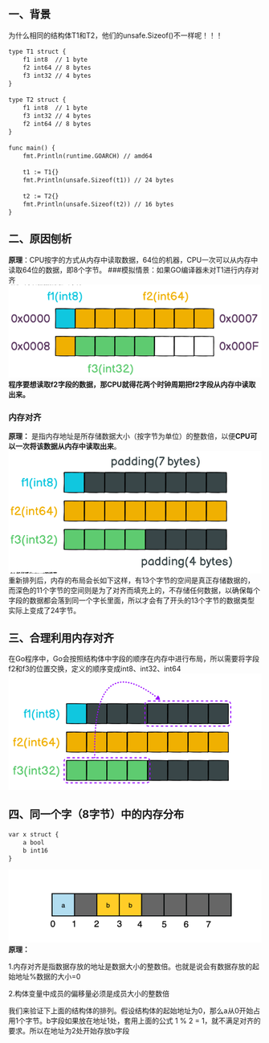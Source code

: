 ## 一、背景
为什么相同的结构体T1和T2，他们的unsafe.Sizeof()不一样呢！！！
```golang
type T1 struct {
    f1 int8  // 1 byte
    f2 int64 // 8 bytes
    f3 int32 // 4 bytes
}

type T2 struct {
    f1 int8  // 1 byte
    f3 int32 // 4 bytes
    f2 int64 // 8 bytes
}

func main() {
    fmt.Println(runtime.GOARCH) // amd64

    t1 := T1{}
    fmt.Println(unsafe.Sizeof(t1)) // 24 bytes

    t2 := T2{}
    fmt.Println(unsafe.Sizeof(t2)) // 16 bytes
}
```
## 二、原因刨析
**原理**：CPU按字的方式从内存中读取数据，64位的机器，CPU一次可以从内存中读取64位的数据，即8个字节。
###模拟情景：如果GO编译器未对T1进行内存对齐
![内存未对齐](img/内存未对齐.png)
**程序要想读取f2字段的数据，那CPU就得花两个时钟周期把f2字段从内存中读取出来。**

### 内存对齐
**原理：** 是指内存地址是所存储数据大小（按字节为单位）的整数倍，以便**CPU可以一次将该数据从内存中读取出来**。
![内存对齐](img/内存对齐.png)
重新排列后，内存的布局会长如下这样，有13个字节的空间是真正存储数据的，而深色的11个字节的空间则是为了对齐而填充上的，不存储任何数据，以确保每个字段的数据都会落到同一个字长里面，所以才会有了开头的13个字节的数据类型实际上变成了24字节。

## 三、合理利用内存对齐
在Go程序中，Go会按照结构体中字段的顺序在内存中进行布局，所以需要将字段f2和f3的位置交换，定义的顺序变成int8、int32、int64
![内存对齐](img/内存填充.png)
## 四、同一个字（8字节）中的内存分布
```golang
var x struct {
    a bool
    b int16
}
```
![同一个字中的内存分布](img/同一个字中的内存分布.png)
**原理：**

1.内存对齐是指数据存放的地址是数据大小的整数倍。也就是说会有数据存放的起始地址%数据的大小=0

2.构体变量中成员的偏移量必须是成员大小的整数倍

我们来验证下上面的结构体的排列。假设结构体的起始地址为0，那么a从0开始占用1个字节。b字段如果放在地址1处，套用上面的公式 1 % 2 = 1，就不满足对齐的要求。所以在地址为2处开始存放b字段

